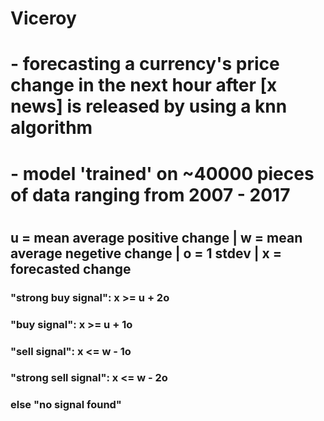 # Viceroy
# - forecasting a currency's price change in the next hour after [x news] is released by using a knn algorithm
# - model 'trained' on ~40000 pieces of data ranging from 2007 - 2017
#
## u = mean average positive change | w = mean average negetive change | o = 1 stdev | x = forecasted change
### "strong buy signal": x >= u + 2o 
### "buy signal": x >= u + 1o 
### "sell signal": x <= w - 1o
### "strong sell signal": x <= w - 2o 
### else "no signal found"
